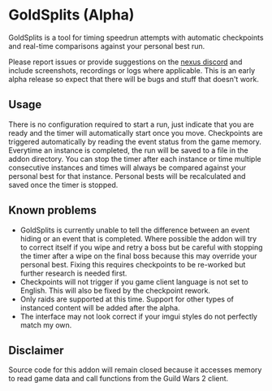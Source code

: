 # GoldSplits (Alpha)

GoldSplits is a tool for timing speedrun attempts with automatic checkpoints and real-time comparisons against your personal best run.

Please report issues or provide suggestions on the [nexus discord](https://discord.gg/raidcore) and include screenshots, recordings or logs where applicable. This is an early alpha release so expect that there will be bugs and stuff that doesn't work.

## Usage
There is no configuration required to start a run, just indicate that you are ready and the timer will automatically start once you move. Checkpoints are triggered automatically by reading the event status from the game memory. Everytime an instance is completed, the run will be saved to a file in the addon directory. You can stop the timer after each instance or time multiple consecutive instances and times will always be compared against your personal best for that instance. Personal bests will be recalculated and saved once the timer is stopped.


## Known problems
- GoldSplits is currently unable to tell the difference between an event hiding or an event that is completed. Where possible the addon will try to correct itself if you wipe and retry a boss but be careful with stopping the timer after a wipe on the final boss because this may override your personal best. Fixing this requires checkpoints to be re-worked but further research is needed first.
- Checkpoints will not trigger if you game client language is not set to English. This will also be fixed by the checkpoint rework.
- Only raids are supported at this time. Support for other types of instanced content will be added after the alpha.
- The interface may not look correct if your imgui styles do not perfectly match my own.


## Disclaimer
Source code for this addon will remain closed because it accesses memory to read game data and call functions from the Guild Wars 2 client.
